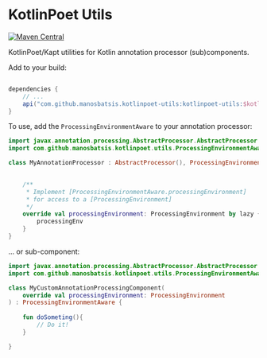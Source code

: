 # KotlinPoet Utils
[![Maven Central](https://img.shields.io/maven-central/v/com.github.manosbatsis.kotlinpoet-utils/kotlinpoet-utils.svg)](http://central.maven.org/maven2/com/github/manosbatsis/kotlinpoet-utils/) 


KotlinPoet/Kapt utilities for Kotlin annotation processor (sub)components.

Add to your build:

```groovy

dependencies {
    // ...
    api("com.github.manosbatsis.kotlinpoet-utils:kotlinpoet-utils:$kotlinpoetutils_version")
}
```

To use, add the `ProcessingEnvironmentAware` to your annotation processor:

```kotlin
import javax.annotation.processing.AbstractProcessor.AbstractProcessor
import com.github.manosbatsis.kotlinpoet.utils.ProcessingEnvironmentAware

class MyAnnotationProcessor : AbstractProcessor(), ProcessingEnvironmentAware {

    
    /**
     * Implement [ProcessingEnvironmentAware.processingEnvironment] 
     * for access to a [ProcessingEnvironment]
     */
    override val processingEnvironment: ProcessingEnvironment by lazy {
        processingEnv
    }
}
```


... or sub-component:

```kotlin
import javax.annotation.processing.AbstractProcessor.AbstractProcessor
import com.github.manosbatsis.kotlinpoet.utils.ProcessingEnvironmentAware

class MyCustomAnnotationProcessingComponent(
    override val processingEnvironment: ProcessingEnvironment 
) : ProcessingEnvironmentAware {
    
    fun doSometing(){
        // Do it!
    }

}
```